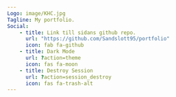 ```yaml
---
Logo: image/KHC.jpg
Tagline: My portfolio.
Social:
    - title: Link till sidans github repo.
      url: "https://github.com/Sandslott95/portfolio"
      icon: fab fa-github
    - title: Dark Mode
      url: ?action=theme
      icon: fas fa-moon
    - title: Destroy Session
      url: ?action=session_destroy
      icon: fas fa-trash-alt
---
```

